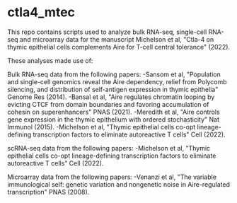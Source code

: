# ctla4_mtec

This repo contains scripts used to analyze bulk RNA-seq, single-cell RNA-seq and microarray data for the manuscript
Michelson et al, "Ctla-4 on thymic epithelial cells complements Aire for T-cell central tolerance" (2022).

These analyses made use of:

Bulk RNA-seq data from the following papers:
-Sansom et al, "Population and single-cell genomics reveal the Aire dependency, relief from Polycomb silencing, and distribution of self-antigen expression in thymic epithelia" Genome Res (2014).
-Bansal et al, "Aire regulates chromatin looping by evicting CTCF from domain boundaries and favoring accumulation of cohesin on superenhancers" PNAS (2021).
-Meredith et al, "Aire controls gene expression in the thymic epithelium with ordered stochasticity" Nat Immunol (2015).
-Michelson et al, "Thymic epithelial cells co-opt lineage-defining transcription factors to eliminate autoreactive T cells" Cell (2022).

scRNA-seq data from the following papers:
-Michelson et al, "Thymic epithelial cells co-opt lineage-defining transcription factors to eliminate autoreactive T cells" Cell (2022).

Microarray data from the following papers:
-Venanzi et al, "The variable immunological self: genetic variation and nongenetic noise in Aire-regulated transcription" PNAS (2008).